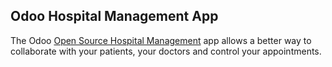 Odoo Hospital Management App
----------------------------
The Odoo <a href="https://www.odoo.com/app/hopsital_management">Open Source Hospital Management</a> app allows a better way to collaborate with your patients, your doctors
and control your appointments.

